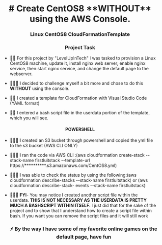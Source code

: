 <h1 align="center"># Create CentOS8 **WITHOUT** using the AWS Console.</h1>
<h3 align="center">Linux CentOS8 CloudFormationTemplate</h3>
<h3 align="center">Project Task</h3>

- 🐱‍👤 For this project by "LevelUpInTech" I was tasked to provision a Linux CentOS8 machine, update it, install nginx web server, enable nginx service, then start
      nginx service, and change the default page to the webserver.

- 👨🏾‍🎓 I decided to challenge myself a bit more and chose to do this **WITHOUT** using the console.

- 🐱‍👤 I created a template for CloudFormation with Visual Studio Code  (YAML format)

- 🐱‍👤 I entered a bash script file in the userdata portion of the template, which you will see.
 
 <h4 align="center">POWERSHELL</h4>
 
- 👨🏾‍🎓 I created an S3 bucket through powershell and copied the yml file to the s3 bucket (AWS CLI ONLY)

- 👨🏾‍🎓 I ran the code via AWS CLI :(aws cloudformation create-stack --stack-name firstluitstack --template-url https://**********.s3.amazonaws.com/CentOS8.yml)

- 👨🏾‍🎓 I was able to check the status by using the following:(aws cloudformation describe-stacks --stack-name firstluitstack) or (aws cloudformation describe-stack-
     events --stack-name firstluitstack)
     
- 👨🏾‍🎓 **FYI**- You may notice I created another script file within the userdata. **THIS IS NOT NECESSARY AS THE USERDATA IS PRETTY MUCH A BASHSCRIPT WITHIN ITSELF**. I
     just
     did that for the sake of the project and to show that I understand how to create a script file within bash. If you want you can remove the script files and it
     will still work
     <h3 align="center">⚡ By the way I have some of my favorite online games on the default page, have fun</h3>








